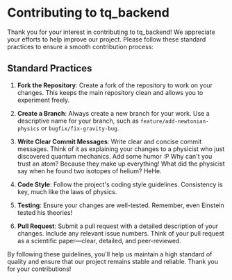 # Contributing to tq_backend

Thank you for your interest in contributing to tq_backend! We appreciate your efforts to help improve our project. Please follow these standard practices to ensure a smooth contribution process:

## Standard Practices

1. **Fork the Repository**: Create a fork of the repository to work on your changes. This keeps the main repository clean and allows you to experiment freely.

2. **Create a Branch**: Always create a new branch for your work. Use a descriptive name for your branch, such as `feature/add-newtonian-physics` or `bugfix/fix-gravity-bug`.

3. **Write Clear Commit Messages**: Write clear and concise commit messages. Think of it as explaining your changes to a physicist who just discovered quantum mechanics. 
Add some humor :P 
Why can't you trust an atom? Because they make up everything!
What did the physicist say when he found two isotopes of helium? HeHe.

1. **Code Style**: Follow the project's coding style guidelines. Consistency is key, much like the laws of physics.

2. **Testing**: Ensure your changes are well-tested. Remember, even Einstein tested his theories!

3. **Pull Request**: Submit a pull request with a detailed description of your changes. Include any relevant issue numbers. Think of your pull request as a scientific paper—clear, detailed, and peer-reviewed.

By following these guidelines, you'll help us maintain a high standard of quality and ensure that our project remains stable and reliable. Thank you for your contributions!
